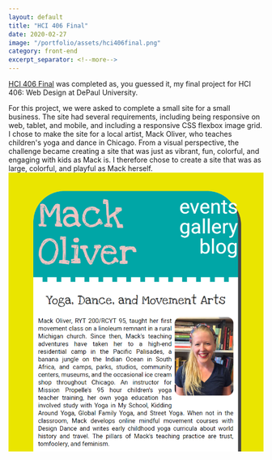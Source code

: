 ```yaml
---
layout: default
title: "HCI 406 Final"
date: 2020-02-27
image: "/portfolio/assets/hci406final.png"
category: front-end
excerpt_separator: <!--more-->
---
```

[HCI 406 Final](../hci406final) was completed as, you guessed it, my final project for HCI 406: Web Design at DePaul University.

For this project, we were asked to complete a small site for a small business. The site had several requirements, including being responsive on web, tablet, and mobile, and including a responsive CSS flexbox image grid. I chose to make the site for a local artist, Mack Oliver, who teaches children's yoga and dance in Chicago. From a visual perspective, the challenge became creating a site that was just as vibrant, fun, colorful, and engaging with kids as Mack is. I therefore chose to create a site that was as large, colorful, and playful as Mack herself.
<a href="../hci406final"><img src="/portfolio/assets/hci406final.png" class="post-image" alt="A screenshot of the HCI 406 Final site."></a>